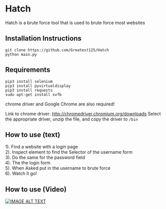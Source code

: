 # Hatch
Hatch is a brute force tool that is used to brute force most websites


## Installation Instructions
```
git clone https://github.com/Greatest125/Hatch
python main.py
```

## Requirements
```
pip3 install selenium
pip3 install pyvirtualdisplay
pip3 install requests
sudo apt-get install xvfb
```
chrome driver and Google Chrome are also required!

Link to chrome driver: http://chromedriver.chromium.org/downloads
Select the appropriate driver, unzip the file, and copy the driver to `/bin`
<br>
## How to use (text)
1). Find a website with a login page<br>
2). Inspect element to find the Selector of the username form<br>
3). Do the same for the password field<br>
4). The the login form <br>
5). When Asked put in the username to brute force<br>
6). Watch it go!

## How to use (Video)
[![IMAGE ALT TEXT](https://i.ytimg.com/vi/Hd_kQVnajxk/1.jpg)](https://vimeo.com/391670156 "Video Title")

